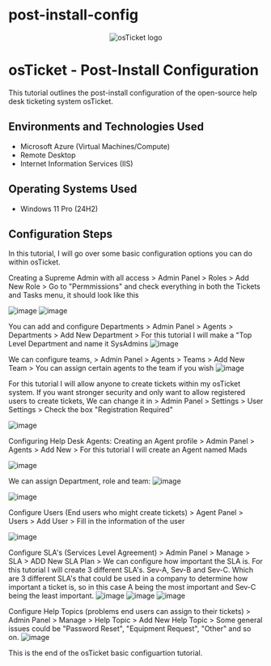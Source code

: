 # post-install-config

<p align="center">
<img src="https://i.imgur.com/Clzj7Xs.png" alt="osTicket logo"/>
</p>

<h1>osTicket - Post-Install Configuration</h1>
This tutorial outlines the post-install configuration of the open-source help desk ticketing system osTicket.<br />



<h2>Environments and Technologies Used</h2>

- Microsoft Azure (Virtual Machines/Compute)
- Remote Desktop
- Internet Information Services (IIS)

<h2>Operating Systems Used </h2>

- Windows 11 Pro (24H2)


<h2>Configuration Steps</h2>

In this tutorial, I will go over some basic configuration options you can do within osTicket.



Creating a Supreme Admin with all access > Admin Panel > Roles > Add New Role > Go to "Permmissions" and check everything in both the Tickets and Tasks menu, it should look like this 

![image](https://github.com/user-attachments/assets/0af62618-5096-470f-bfe3-45accb73e52a) ![image](https://github.com/user-attachments/assets/e023a023-9e2e-4c37-967a-dd77c3b875d7)


You can add and configure Departments > Admin Panel > Agents > Departments > Add New Department > For this tutorial I will make a "Top Level Department and name it SysAdmins
![image](https://github.com/user-attachments/assets/9c9d6a24-67e2-412e-9614-6e1446ea8c86)

We can configure teams, > Admin Panel > Agents > Teams > Add New Team > You can assign certain agents to the team if you wish
![image](https://github.com/user-attachments/assets/f6aa1e52-5742-4e92-b18b-8b6195e9423a)

For this tutorial I will allow anyone to create tickets within my osTicket system. If you want stronger security and only want to allow registered users to create tickets,  We can change it in > Admin Panel > Settings > User Settings > Check the box "Registration Required" 

![image](https://github.com/user-attachments/assets/eabb5c55-77a1-4a24-9f9d-f166fef067f6)

Configuring Help Desk Agents: Creating an Agent profile > Admin Panel > Agents > Add New > For this tutorial I will create an Agent named Mads

![image](https://github.com/user-attachments/assets/4607a7a7-f104-4c0e-89a9-63320fe34622)

We can assign Department, role and team:
![image](https://github.com/user-attachments/assets/685a0c4d-1980-4d64-b27c-67429dbc7a00)

![image](https://github.com/user-attachments/assets/b102c74e-5e61-408e-b9be-28ac3a88e772)

Configure Users (End users who might create tickets) > Agent Panel > Users > Add User > Fill in the information of the user

![image](https://github.com/user-attachments/assets/15ee5ea7-1a82-4a70-99aa-d66f6b4b0a1f)

Configure SLA's (Services Level Agreement) > Admin Panel > Manage > SLA > ADD New SLA Plan > We can configure how important the SLA is. For this tutorial I will create 3 different SLA's. Sev-A, Sev-B and Sev-C. Which are 3 different SLA's that could be used in a company to determine how important a ticket is, so in this case A being the most important and Sev-C being the least important. 
![image](https://github.com/user-attachments/assets/ca708700-1c95-41ff-881b-01ebbbea814d)
![image](https://github.com/user-attachments/assets/dbf858c3-de75-4c0a-9406-9a2da7b4aa6f)
![image](https://github.com/user-attachments/assets/ebdee2c2-0de5-4b48-ad43-de7de3b92e23)

Configure Help Topics (problems end users can assign to their tickets) > Admin Panel > Manage > Help Topic > Add New Help Topic > Some general issues could be "Password Reset", "Equipment Request", "Other" and so on.
![image](https://github.com/user-attachments/assets/c10f3f69-3877-4063-ac6f-9238f098c141)

This is the end of the osTicket basic configuartion tutorial. 








